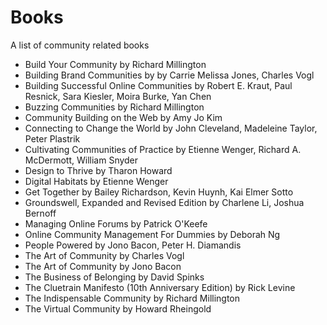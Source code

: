 # Books

A list of community related books

- Build Your Community by Richard Millington
- Building Brand Communities by by Carrie Melissa Jones, Charles Vogl
- Building Successful Online Communities by Robert E. Kraut, Paul Resnick, Sara Kiesler, Moira Burke, Yan Chen
- Buzzing Communities by Richard Millington
- Community Building on the Web by Amy Jo Kim
- Connecting to Change the World by John Cleveland, Madeleine Taylor, Peter Plastrik
- Cultivating Communities of Practice by Etienne Wenger, Richard A. McDermott, William Snyder
- Design to Thrive by Tharon Howard
- Digital Habitats by Etienne Wenger
- Get Together by Bailey Richardson, Kevin Huynh, Kai Elmer Sotto
- Groundswell, Expanded and Revised Edition by Charlene Li, Joshua Bernoff
- Managing Online Forums by Patrick O'Keefe
- Online Community Management For Dummies by Deborah Ng
- People Powered by Jono Bacon, Peter H. Diamandis
- The Art of Community by Charles Vogl
- The Art of Community by Jono Bacon
- The Business of Belonging by David Spinks
- The Cluetrain Manifesto (10th Anniversary Edition) by Rick Levine
- The Indispensable Community by Richard Millington
- The Virtual Community by Howard Rheingold 
